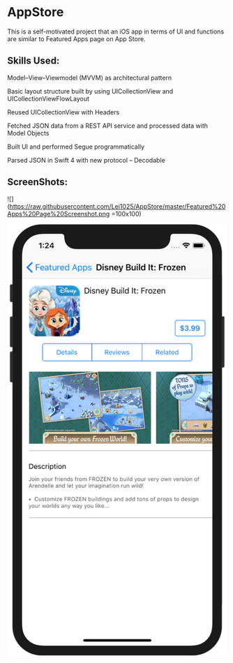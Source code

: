 # AppStore

This is a self-motivated project that an iOS app in terms of UI and functions are similar to Featured Apps page on App Store.

## Skills Used:

Model–View–Viewmodel (MVVM) as architectural pattern

Basic layout structure built by using UICollectionView and UICollectionViewFlowLayout

Reused UICollectionView with Headers

Fetched JSON data from a REST API service and processed data with Model Objects

Built UI and performed Segue programmatically

Parsed JSON in Swift 4 with new protocol – Decodable

## ScreenShots:

![](https://raw.githubusercontent.com/Lei1025/AppStore/master/Featured%20Apps%20Page%20Screenshot.png =100x100)

![](https://raw.githubusercontent.com/Lei1025/AppStore/master/App%20Details%20Page%20Screenshot.png)
